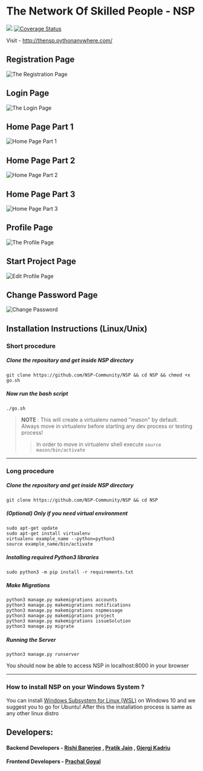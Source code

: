 # The Network Of Skilled People - NSP
<a href="https://travis-ci.com/NSP-Community/NSP"><img src="https://travis-ci.com/NSP-Community/NSP.svg?branch=master"></a>  <a href='https://coveralls.io/github/NSP-Community/NSP?branch=master'><img src='https://coveralls.io/repos/github/NSP-Community/NSP/badge.svg?branch=master' alt='Coverage Status' /></a>


Visit - http://thensp.pythonanywhere.com/

## Registration Page
![The Registration Page](https://i.imgur.com/S3qYQxv.jpg)

## Login Page
![The Login Page](https://i.imgur.com/lSky9uy.jpg)

## Home Page Part 1
![Home Page Part 1](https://i.imgur.com/IX9xsXz.jpg)

## Home Page Part 2
![Home Page Part 2](https://i.imgur.com/gQt5lho.jpg)

## Home Page Part 3
![Home Page Part 3](https://i.imgur.com/SFmL81J.jpg)

## Profile Page 
![The Profile Page](https://i.imgur.com/agKJpHR.jpg)

## Start Project Page
![Edit Profile Page](https://i.imgur.com/lmOrIwY.jpg)

## Change Password Page
![Change Password](https://i.imgur.com/CBat1bD.jpg)

## Installation Instructions (Linux/Unix)
### Short procedure


##### Clone the repository and get inside NSP directory
```
git clone https://github.com/NSP-Community/NSP && cd NSP && chmod +x go.sh
```

##### Now run the bash script
```
./go.sh
```
> **NOTE** : This will create a virtualenv named "mason" by default. Always move in virtualenv before starting any dev process or testing process! 
>> In order to move in virtualenv shell execute `source mason/bin/activate`
***
### Long procedure

##### Clone the repository and get inside NSP directory
```
git clone https://github.com/NSP-Community/NSP && cd NSP
```

##### (Optional) Only if you need virtual environment
```
sudo apt-get update
sudo apt-get install virtualenv
virtualenv example_name --python=python3
source example_name/bin/activate
```

##### Installing required Python3 libraries
```
sudo python3 -m pip install -r requirements.txt
```

##### Make Migrations
```
python3 manage.py makemigrations accounts
python3 manage.py makemigrations notifications
python3 manage.py makemigrations nspmessage
python3 manage.py makemigrations project
python3 manage.py makemigrations issueSolution
python3 manage.py migrate
```

##### Running the Server
```
python3 manage.py runserver
```

You should now be able to access NSP in localhost:8000 in your browser
***
### How to install NSP on your Windows System ?
You can install [Windows Subsystem for Linux (WSL)](https://docs.microsoft.com/en-us/windows/wsl/install-win10) on Windows 10 and we suggest you to go for Ubuntu! After this the installation process is same as any other linux distro 

## Developers:
#### Backend Developers - <a href="https://github.com/rshrc">Rishi Banerjee</a> , <a href="https://github.com/pratikjain04">Pratik Jain</a> , <a href="https://github.com/gjergjk71">Gjergj Kadriu</a>
#### Frontend Developers - <a href="https://github.com/prachalgoyal03">Prachal Goyal</a>


